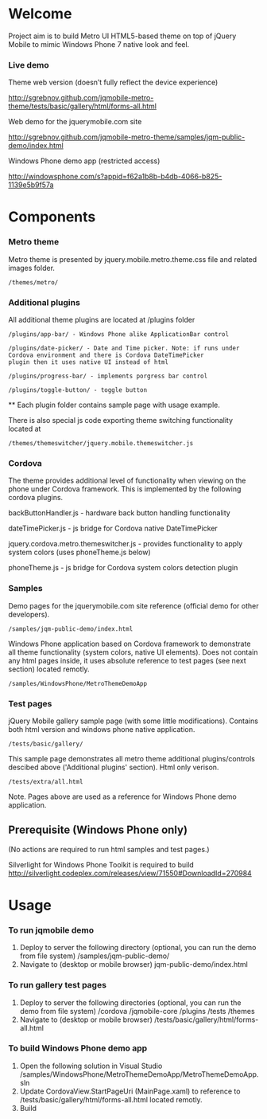# Welcome #

Project aim is to build Metro UI HTML5-based theme on top of jQuery Mobile to mimic Windows Phone 7 native look and feel.

### Live demo ###

Theme web version (doesn’t fully reflect the device experience)

http://sgrebnov.github.com/jqmobile-metro-theme/tests/basic/gallery/html/forms-all.html

Web demo for the jquerymobile.com site

http://sgrebnov.github.com/jqmobile-metro-theme/samples/jqm-public-demo/index.html

Windows Phone demo app (restricted access)

http://windowsphone.com/s?appid=f62a1b8b-b4db-4066-b825-1139e5b9f57a

# Components #

### Metro theme ##

Metro theme is presented by jquery.mobile.metro.theme.css file and related images folder.

    /themes/metro/

### Additional plugins ###

All additional theme plugins are located at /plugins folder

    /plugins/app-bar/ - Windows Phone alike ApplicationBar control

    /plugins/date-picker/ - Date and Time picker. Note: if runs under Cordova environment and there is Cordova DateTimePicker
    plugin then it uses native UI instead of html

    /plugins/progress-bar/ - implements porgress bar control

    /plugins/toggle-button/ - toggle button

** Each plugin folder contains sample page with usage example.

There is also special js code exporting theme switching functionality located at

    /themes/themeswitcher/jquery.mobile.themeswitcher.js

### Cordova ###

The theme provides additional level of functionality when viewing on the phone under Cordova framework. This is implemented
by the following cordova plugins.

backButtonHandler.js - hardware back button handling functionality

dateTimePicker.js - js bridge for Cordova native DateTimePicker

jquery.cordova.metro.themeswitcher.js - provides functionality to apply system colors (uses phoneTheme.js below)

phoneTheme.js - js bridge for Cordova system colors detection plugin

### Samples ###

Demo pages for the jquerymobile.com site reference (official demo for other developers).

    /samples/jqm-public-demo/index.html

Windows Phone application based on Cordova framework to demonstrate all theme functionality (system colors, native UI elements).
Does not contain any html pages inside, it uses absolute reference to test pages (see next section) located remotly.

    /samples/WindowsPhone/MetroThemeDemoApp

### Test pages ###

jQuery Mobile gallery sample page (with some little modifications). Contains both html version and windows phone native application.

    /tests/basic/gallery/

This sample page demonstrates all metro theme additional plugins/controls descibed above ('Additional plugins' section). Html only verison.

    /tests/extra/all.html

Note. Pages above are used as a reference for Windows Phone demo application.

## Prerequisite (Windows Phone only) ##
(No actions are required to run html samples and test pages.)

Silverlight for Windows Phone Toolkit is required to build
http://silverlight.codeplex.com/releases/view/71550#DownloadId=270984

# Usage #

### To run jqmobile demo ###
1. Deploy to server the following directory (optional, you can run the demo from file system)
    /samples/jqm-public-demo/
2. Navigate to (desktop or mobile browser)
    jqm-public-demo/index.html

### To run gallery test pages ###
1. Deploy to server the following directories (optional, you can run the demo from file system)
   /cordova
   /jqmobile-core
   /plugins
   /tests
   /themes
2. Navigate to (desktop or mobile browser)
    /tests/basic/gallery/html/forms-all.html

### To build Windows Phone demo app ###
1. Open the following solution in Visual Studio
    /samples/WindowsPhone/MetroThemeDemoApp/MetroThemeDemoApp.sln
2. Update CordovaView.StartPageUri (MainPage.xaml) to reference to /tests/basic/gallery/html/forms-all.html located remotly.
3. Build


